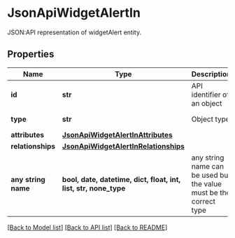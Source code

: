 # JsonApiWidgetAlertIn

JSON:API representation of widgetAlert entity.

## Properties
Name | Type | Description | Notes
------------ | ------------- | ------------- | -------------
**id** | **str** | API identifier of an object | 
**type** | **str** | Object type | defaults to "widgetAlert"
**attributes** | [**JsonApiWidgetAlertInAttributes**](JsonApiWidgetAlertInAttributes.md) |  | [optional] 
**relationships** | [**JsonApiWidgetAlertInRelationships**](JsonApiWidgetAlertInRelationships.md) |  | [optional] 
**any string name** | **bool, date, datetime, dict, float, int, list, str, none_type** | any string name can be used but the value must be the correct type | [optional]

[[Back to Model list]](../README.md#documentation-for-models) [[Back to API list]](../README.md#documentation-for-api-endpoints) [[Back to README]](../README.md)


